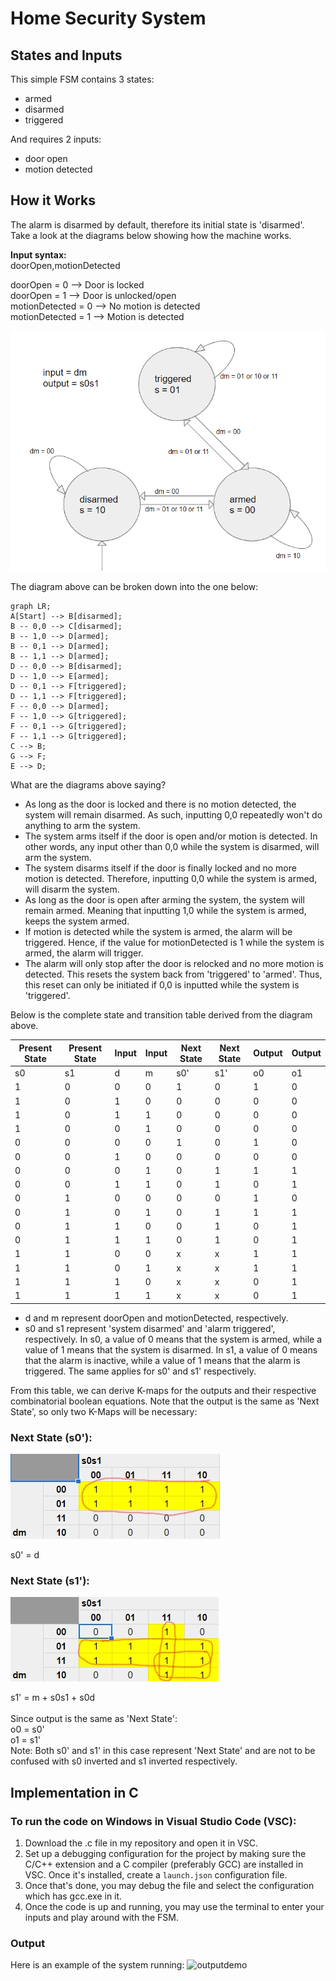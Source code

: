 # Home Security System

## States and Inputs
This simple FSM contains 3 states:
- armed
- disarmed
- triggered

And requires 2 inputs:
- door open
- motion detected


## How it Works
The alarm is disarmed by default, therefore its initial state is 'disarmed'. Take a look at the diagrams below showing how the machine works.

**Input syntax:**<br>
doorOpen,motionDetected<br>

doorOpen = 0       --> Door is locked<br>
doorOpen = 1       --> Door is unlocked/open<br>
motionDetected = 0 --> No motion is detected<br>
motionDetected = 1 --> Motion is detected<br>

![FSMdiagram](images/FSMdiagram.PNG)

The diagram above can be broken down into the one below:
```mermaid
graph LR;
A[Start] --> B[disarmed];
B -- 0,0 --> C[disarmed];
B -- 1,0 --> D[armed];
B -- 0,1 --> D[armed];
B -- 1,1 --> D[armed];
D -- 0,0 --> B[disarmed];
D -- 1,0 --> E[armed];
D -- 0,1 --> F[triggered];
D -- 1,1 --> F[triggered];
F -- 0,0 --> D[armed];
F -- 1,0 --> G[triggered];
F -- 0,1 --> G[triggered];
F -- 1,1 --> G[triggered];
C --> B;
G --> F;
E --> D;
```
What are the diagrams above saying?
- As long as the door is locked and there is no motion detected, the system will remain disarmed. As such, inputting 0,0 repeatedly won't do anything to arm the system.
- The system arms itself if the door is open and/or motion is detected. In other words, any input other than 0,0 while the system is disarmed, will arm the system.
- The system disarms itself if the door is finally locked and no more motion is detected. Therefore, inputting 0,0 while the system is armed, will disarm the system.
- As long as the door is open after arming the system, the system will remain armed. Meaning that inputting 1,0 while the system is armed, keeps the system armed.
- If motion is detected while the system is armed, the alarm will be triggered. Hence, if the value for motionDetected is 1 while the system is armed, the alarm will trigger.
- The alarm will only stop after the door is relocked and no more motion is detected. This resets the system back from 'triggered' to 'armed'. Thus, this reset can only be initiated if 0,0 is inputted while the system is 'triggered'.

Below is the complete state and transition table derived from the diagram above.

| Present State | Present State | Input | Input | Next State | Next State | Output | Output |
|----|----|---|---|-----|-----|----|----|
| s0 | s1 | d | m | s0' | s1' | o0 | o1 |
| 1  | 0  | 0 | 0 | 1   | 0   | 1  | 0  |
| 1  | 0  | 1 | 0 | 0   | 0   | 0  | 0  |
| 1  | 0  | 1 | 1 | 0   | 0   | 0  | 0  |
| 1  | 0  | 0 | 1 | 0   | 0   | 0  | 0  |
| 0  | 0  | 0 | 0 | 1   | 0   | 1  | 0  |
| 0  | 0  | 1 | 0 | 0   | 0   | 0  | 0  |
| 0  | 0  | 0 | 1 | 0   | 1   | 1  | 1  |
| 0  | 0  | 1 | 1 | 0   | 1   | 0  | 1  |
| 0  | 1  | 0 | 0 | 0   | 0   | 1  | 0  |
| 0  | 1  | 0 | 1 | 0   | 1   | 1  | 1  |
| 0  | 1  | 1 | 0 | 0   | 1   | 0  | 1  |
| 0  | 1  | 1 | 1 | 0   | 1   | 0  | 1  |
| 1  | 1  | 0 | 0 | x   | x   | 1  | 1  |
| 1  | 1  | 0 | 1 | x   | x   | 1  | 1  |
| 1  | 1  | 1 | 0 | x   | x   | 0  | 1  |
| 1  | 1  | 1 | 1 | x   | x   | 0  | 1  |

- d and m represent doorOpen and motionDetected, respectively.
- s0 and s1 represent 'system disarmed' and 'alarm triggered', respectively. In s0, a value of 0 means that the system is armed, while a value of 1 means that the system is disarmed. In s1, a value of 0 means that the alarm is inactive, while a value of 1 means that the alarm is triggered. The same applies for s0' and s1' respectively.

From this table, we can derive K-maps for the outputs and their respective combinatorial boolean equations. Note that the output is the same as 'Next State', so only two K-Maps will be necessary:

### Next State (s0'):
![s0kmap](images/s0kmap.jpg)

s0' = d

### Next State (s1'):
![s1kmap](images/s1kmap.jpg)

s1' = m + s0s1 + s0d<br>
<br>
Since output is the same as 'Next State':<br>
o0 = s0'<br>
o1 = s1'<br>
Note: Both s0' and s1' in this case represent 'Next State' and are not to be confused with s0 inverted and s1 inverted respectively.

## Implementation in C

### To run the code on Windows in Visual Studio Code (VSC):
1. Download the .c file in my repository and open it in VSC.
2. Set up a debugging configuration for the project by making sure the C/C++ extension and a C compiler (preferably GCC) are installed in VSC. Once it's installed, create a `launch.json` configuration file.
3. Once that's done, you may debug the file and select the configuration which has gcc.exe in it.
4. Once the code is up and running, you may use the terminal to enter your inputs and play around with the FSM.

### Output
Here is an example of the system running:
![outputdemo](images/outputdemo.gif)


